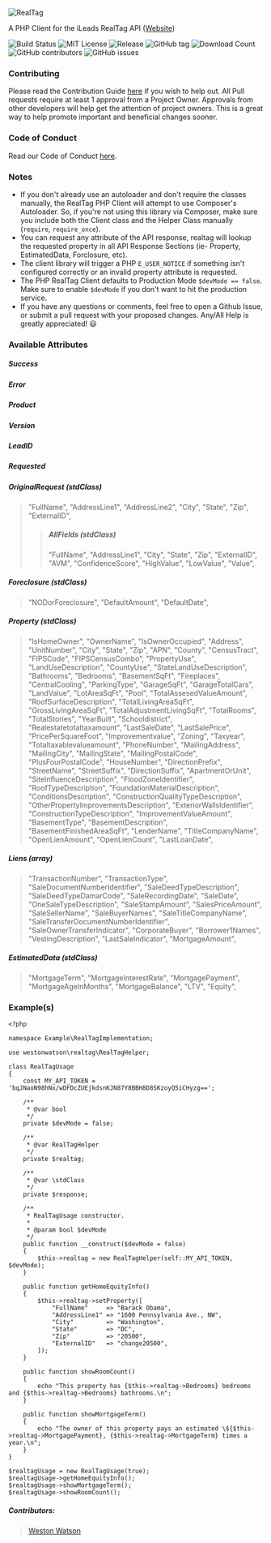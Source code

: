 ![RealTag](https://i.imgur.com/0VCpK2F.png)

A PHP Client for the iLeads RealTag API ([Website](https://www.realtag.com/))

![Build Status](https://travis-ci.org/westonwatson/realtag.svg?branch=master)
![MIT License](https://img.shields.io/github/license/westonwatson/realtag.svg)
![Release](https://img.shields.io/github/release/westonwatson/realtag.svg)
![GitHub tag](https://img.shields.io/github/tag/westonwatson/realtag.svg)
![Download Count](https://img.shields.io/github/downloads/westonwatson/realtag/total.svg)
![GitHub contributors](https://img.shields.io/github/contributors/westonwatson/realtag.svg)
![GitHub issues](https://img.shields.io/github/issues/westonwatson/realtag.svg)

### Contributing

Please read the Contribution Guide [here](https://github.com/westonwatson/realtag/blob/master/CONTRIBUTING.md) if you wish to help out. All Pull requests require at least 1 approval from a Project Owner. Approvals from other developers will help get the attention of project owners. This is a great way to help promote important and beneficial changes sooner.

### Code of Conduct

Read our Code of Conduct [here](https://github.com/westonwatson/realtag/blob/master/CODE_OF_CONDUCT.md).

### Notes
* If you don't already use an autoloader and don't require the classes manually, the RealTag PHP Client will attempt to use Composer's Autoloader. So, if you're not using this library via Composer, make sure you include both the Client class and the Helper Class manually (`require`, `require_once`).
* You can request any attribute of the API response, realtag will lookup the requested property in all API Response Sections (ie- Property, EstimatedData, Forclosure, etc).
* The client library will trigger a PHP `E_USER_NOTICE` if something isn't configured correctly or an invalid property attribute is requested.
* The PHP RealTag Client defaults to Production Mode `$devMode == false`. Make sure to enable `$devMode` if you don't want to hit the production service.
* If you have any questions or comments, feel free to open a Github Issue, or submit a pull request with your proposed changes. Any/All Help is greatly appreciated! 😃 

### Available Attributes

##### Success
##### Error
##### Product
##### Version
##### LeadID
##### Requested

##### OriginalRequest (stdClass)
> "FullName",
"AddressLine1",
"AddressLine2",
"City",
"State",
"Zip",
"ExternalID",
>>##### AllFields (stdClass)
>> "FullName",
"AddressLine1",
"City",
"State",
"Zip",
"ExternalID",
"AVM",
"ConfidenceScore",
"HighValue",
"LowValue",
"Value",

##### Foreclosure (stdClass)
> "NODorForeclosure",
"DefaultAmount",
"DefaultDate",

##### Property (stdClass)
> "IsHomeOwner",
"OwnerName",
"IsOwnerOccupied",
"Address",
"UnitNumber",
"City",
"State",
"Zip",
"APN",
"County",
"CensusTract",
"FIPSCode",
"FIPSCensusCombo",
"PropertyUse",
"LandUseDescription",
"CountyUse",
"StateLandUseDescription",
"Bathrooms",
"Bedrooms",
"BasementSqFt",
"Fireplaces",
"CentralCooling",
"ParkingType",
"GarageSqFt",
"GarageTotalCars",
"LandValue",
"LotAreaSqFt",
"Pool",
"TotalAssesedValueAmount",
"RoofSurfaceDescription",
"TotalLivingAreaSqFt",
"GrossLivingAreaSqFt",
"TotalAdjustmentLivingSqFt",
"TotalRooms",
"TotalStories",
"YearBuilt",
"Schooldistrict",
"Realestatetotaltaxamount",
"LastSaleDate",
"LastSalePrice",
"PricePerSquareFoot",
"Improvementvalue",
"Zoning",
"Taxyear",
"Totaltaxablevalueamount",
"PhoneNumber",
"MailingAddress",
"MailingCity",
"MailingState",
"MailingPostalCode",
"PlusFourPostalCode",
"HouseNumber",
"DirectionPrefix",
"StreetName",
"StreetSuffix",
"DirectionSuffix",
"ApartmentOrUnit",
"SiteInfluenceDescription",
"FloodZoneIdentifier",
"RoofTypeDescription",
"FoundationMaterialDescription",
"ConditionsDescription",
"ConstructionQualityTypeDescription",
"OtherPropertyImprovementsDescription",
"ExteriorWallsIdentifier",
"ConstructionTypeDescription",
"ImprovementValueAmount",
"BasementType",
"BasementDescription",
"BasementFinishedAreaSqFt",
"LenderName",
"TitleCompanyName",
"OpenLienAmount",
"OpenLienCount",
"LastLoanDate",

##### Liens (array)

> "TransactionNumber",
"TransactionType",
"SaleDocumentNumberIdentifier",
"SaleDeedTypeDescription",
"SaleDeedTypeDamarCode",
"SaleRecordingDate",
"SaleDate",
"OneSaleTypeDescription",
"SaleStampAmount",
"SalesPriceAmount",
"SaleSellerName",
"SaleBuyerNames",
"SaleTitleCompanyName",
"SaleTransferDocumentNumberIdentifier",
"SaleOwnerTransferIndicator",
"CorporateBuyer",
"Borrower1Names",
"VestingDescription",
"LastSaleIndicator",
"MortgageAmount",

##### EstimatedData (stdClass)
> "MortgageTerm",
"MortgageInterestRate",
"MortgagePayment",
"MortgageAgeInMonths",
"MortgageBalance",
"LTV",
"Equity",


### Example(s)

```
<?php

namespace Example\RealTagImplementation;

use westonwatson\realtag\RealTagHelper;

class RealTagUsage
{
    const MY_API_TOKEN = 'bqJNaoN98hNx/wDFDcZUEjkdsnKJN87Y8BBH8D8SKzoyQ5iCHyzg==';

    /**
     * @var bool
     */
    private $devMode = false;

    /**
     * @var RealTagHelper
     */
    private $realtag;

    /**
     * @var \stdClass
     */
    private $response;

    /**
     * RealTagUsage constructor.
     *
     * @param bool $devMode
     */
    public function __construct($devMode = false)
    {
        $this->realtag = new RealTagHelper(self::MY_API_TOKEN, $devMode);
    }

    public function getHomeEquityInfo()
    {
        $this->realtag->setProperty([
            "FullName"     => "Barack Obama",
            "AddressLine1" => "1600 Pennsylvania Ave., NW",
            "City"         => "Washington",
            "State"        => "DC",
            "Zip"          => "20500",
            "ExternalID"   => "change20500",
        ]);
    }

    public function showRoomCount()
    {
        echo "This property has {$this->realtag->Bedrooms} bedrooms and {$this->realtag->Bedrooms} bathrooms.\n";
    }

    public function showMortgageTerm()
    {
        echo "The owner of this property pays an estimated \${$this->realtag->MortgagePayment}, {$this->realtag->MortgageTerm} times a year.\n";
    }
}

$realtagUsage = new RealTagUsage(true);
$realtagUsage->getHomeEquityInfo();
$realtagUsage->showMortgageTerm();
$realtagUsage->showRoomCount();
```

##### Contributors:
> [Weston Watson](http://github.com/westonwatson)
